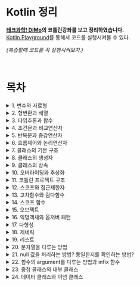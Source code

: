 # Kotlin 정리
**[테크과학! DiMo](https://www.youtube.com/c/CHDiMo/featured)의 코틀린강좌를 보고 정리하였습니다.**   
[Kotlin Playground](https://play.kotlinlang.org/)를 통해서 코드를 실행시켜볼 수 있다.   
  
*(복습할때 코드를 꼭 실행시켜보자.)*

<br>

# 목차
<details>
<summary>1. 변수와 자료형</summary>
<div markdown='1'>

## 변수   

코틀린에서는 var과 val로 변수를 선언할 수 있다.   
- var : 일반적으로 통용되는 변수. 언제든지 읽기 쓰기가 가능하다.   
- val : 선언시에만 초기화 가능, 중간에 값을 변경할 수 없다.
<br>

값을 할당하는 것은 변수를 참조하여 사용하기 전까지만 해주면 된다.
<br>

kotlin은 **기본변수에서 null을 허용하지 않으며**, 또한 변수에 값을 할당하지 않은채로 사용하게 되면 컴파일을 막는다.    
의도치 않은 동작 및 NullPointException을 막아준다.   
<br>

Nullable 변수 : 자료형 뒤에 물음표를 붙이면 null을 허용하는 nullable 변수로 가용 가능하다.   
단, NullPointException이 발생할 수 있으므로 주의해서 사용해야한다.

## 자료형
기본자료형? 자바와의 호환을 위해서 거의 비슷하다.
- 정수형 : Byte Short Int Long   
- 실수형 : Float Double   
- 문자형 : Char   
- 논리형 : Boolean    
- 문자열 : String   

`Any : 어떤 자료형이든 상관 없다는 의미`
```kotlin
fun main() {
    val valVar:Int = 1
    var nullableVar: Int? = null;	//nullable
    // 정수형
    var intVar: Int = 123;
    var longVar: Long = 231231L;
    var binVar :Int = 0b101010;
    var hexVar = 0x123a;
    //실수형
    var doubleVar:Double = 123.1;
    var floatVar: Float = 123.1f;
    //문자
    var charVar = 'A';	//var charVar:Char = 'A';
    //논리
    var boolVar = true;
    //문자열
    var strVar1 = "hello world"
    var strVar2:String = """Hello"""	//줄바꿈 가능
}
```

---
</div>
</details>

<details>
<summary>2. 형변환과 배열</summary>
<div markdown="1">

## 형변환
형변환 : 하나의 변수에 지정된 자료형을 호환되는 다른 자료형으로 변경하는 기능   
toByte(), toShort(), toInt(), toLong(), toFloat(), toDouble(), toChar() 함수를 통해서 가능하다.

- 명시적 형변환 : 변환될 자료형을 개발자가 직접 지정하는것   

코틀린은 형변환시 발생할 수 있는 오류를 막기 위해 다른 언어에서 제공하는 암시적 형변환을 지원하지 않는다.


## 배열
Array클래스로 재공되는 기능임.
arrayOf를 통해서 배열 생성

`null을 가지는 빈 배열을 생성하고 싶을때는, arrayOfNulls<자료형>(size)를 통해서 생성한다.`

값을 할당 or 사용?  intArr[2]   
(*기존의 언어들의 배열과 같은 방식으로 사용 가능하다.*)

배열은 처음 선언했을때의 크기를 변경할 수 없다는 단점이 있지만, 한 번 선언해두면 다른 자료구조보다 빠른 입출력이 가능하다는 장점이 있다.

```kotlin
fun main() {
	//형변환
	var intVar:Int = 12345;
    var longVar:Long = intVar.toLong();
    
    //배열 선언
    var intArr = arrayOf(1,2,3,4,5);
    var nullArr = arrayOfNulls<Int>(5);
    
    intArr[2] = 8;
    println(intArr[2])
}
```

---
</div>
</details> 

<details>
<summary>3. 타입추론과 함수</summary>
<div markdown='1'>

## 타입추론
타입추론 : 변수나 함수들을 선언할 때나 연산이 이루어 질 때, 자료형을 코드에 명시하지 않아도 코틀린이 자동으로 자료형을 추론해주는 기능   

이는 변수가 선언될 때 할당된 값의 형태로 해당 변수가 어떤 자료형을 가지는지 추론이 가능하기 때문이다.

기본 자료형들도 선언시 값을 할당만 해준다면 대부분 자료형을 명시할 필요가 없다.

```kotlin
fun main(){
    var a = 1;
    var b = 1L;
    
    var c = 1.1;
    var d = 1.1f;
    
    var e = true;
    var f = 'A';
    var g = "string";
}

```

## 함수

코틀린에서 함수는 어디든지 둘수 있다.   
함수는 fun으로 시작해야한다.   
파라미터에 어떤 타입으로 받을지를 정하고, 괄호를 닫은 다음 반환할 자료형을 명시해야한다.
(반환값이 없으면 명시하지 않아도 괜찮다.)
<br>

단일표현식함수: 반환형의 타입추론이 가능하므로 반환형을 생략할 수 있다.
자료형이 결정된 변수라는 개념으로 접근하면 좋다.

```kotlin
fun main(){
    println(add(1,2,3))
}
/* 단일표현식 함수
fun add(a:Int,b:Int,c:Int) = a+b+c
*/
fun add(a:Int,b:Int,c:Int):Int{
    return a+b+c
}
```
---
</div>
</details>

<details>
<summary>4. 조건문과 비교연산자</summary>
<div markdown='1'>

## 조건문
1. if문과 else문 사용(다른 언어와 비슷함)
2. when (switch와 비슷)

```kotlin
when(a){   
    // 조건값들   
}  
``` 
**여러 조건들이 부합하게 된다면 먼저 부합하는 조건이 실행됨을 유의**

## 비교연산자
- 부등호(>, >=, <, <=)
- ==
- is, !is (자료형을 검사하는 연산자이다.)

```kotlin
fun main(){
	var a = 20;
    if(a is Int) println("Int")
    doWhen(1)
    doWhen("Hello")
    doWhen(3.14)
}
fun doWhen(a:Any){
    var result = when(a){
    	1 -> "Int"
        "Hello" -> "Str"
        else -> "else"
    }
    println(result)
}
```

</div>
</details>

<details>
<summary>5. 반복문과 증감연산자</summary>
<div markdown='1'>

## 반복문
1. 조건형 반복문 : **while**, **do..while**
2. 범위형 반복문 : **for**
    - for(i in 0..9) 증가값 = 1
    - for(i in 0..9 step 3)
    - for(i in 9 downTo 0)
    - for(i in 9 downTo 0 step 2)
    - for(i in ‘a’..’e’) 

## 증감연산자
증감연산자 : a++, ++a , a—, —a (전위연산자 후위연산자)   

---

</div>
</details>

<details>
<summary>6. 흐름제어와 논리연산자</summary>
<div markdown='1'>

## 흐름제어
1. return 함수를 종료하고 값을 반환하는 역할을 하고있다.
2. break, continue — 기존 언어의 break, continue와 같은역할

\+ 코틀린에서 추가된 기능 label   
`**@loop** , **break@loop**`   
- 기존의 언어에서는 2중 for문을 나오기 위해서는 두 조건이 필요했지만 label을 통해서 지정한 loop를 break한다.
```kotlin
fun main(){
    loop@for(i in 1..10){
        for(j in 1..10){
            if(i==1 && j==3) break@loop
        	println("i: $i, j: $j")
        }
    }
}
```

## 논리연산자

논리연산자 : && , || , !  —> 기존 언어와 같은 역할

---
</div>
</details>

<details>
<summary>7. 클래스의 기본 구조</summary>
<div markdown='1'>

## 클래스
클래스는 값과 그 값을 사용하는 기능들을 묶어 놓은것이다.   
클래스는 고유의 특징값인 속성, 기능의 구현인 함수로 이루어져 있다.   
클래스는 인스턴스를 만드는 틀이라는 것을 이해해야한다.   
> 인스턴스 : 클래스를 통해서 만들어낸, 서로 다른 속성의 객체를 지칭하는 용어

코틀린은 객체지향언어를 기반으로 함수형 언어의 장점을 흡수한 실용적인 언어이다.

```kotlin
fun main(){
	var a = Person("박보영",1990)
    var b = Person("전정국",1997)
    var c = Person("장원영",2004)
    
    a.introduce()
}

class Person(var name:String, val birthYear:Int){
    fun introduce(){
        println("안녕하세요. ${birthYear}년생 ${name}입니다.") 
    }
}
```
---

</div>
</details>

<details>
<summary>8. 클래스의 생성자</summary>
<div markdown='1'>

## 클래스의 생성자
생성자 : 새로운 인스턴스를 만들기 위해서 호출하는 특수한 함수
1. 인스턴스의 속성을 초기화
2. 인스턴스 생성시 구문을 수행   

```kotlin
/*클래스의 속성도 선언하는 동시에 생성자 역시 선언하는 방법이다.*/
class Person(var name:String, val birthYear:Int) 
```   
init함수를 통해서 이를 수행할 수 있다.

<br>

클래스를 만들때 생성하는 기본 생성자 외에 보조생성자라는 것을 통해 속성에 기본값을 정해줄 수 있다.   
* 보조생성자 : 기본 생성자와 다른 형태의 생성자를 제공하여 인스턴스 생성시 편의를 제공하거나, 추가적인 구문을 수행하는 기능을 수행한다.

보조생성자를 사용하기 위해서 construct를 사용한다.   
construct를 사용할 때, 반드시 기본 생성자를 통해 속성을 초기화 해줘야 한다.   
```kotlin
    //기본생성자를 호출할 수 있다.
    construct():this(...)  
```
```kotlin
fun main(){
	var a = Person("박보영",1990)
    var b = Person("전정국",1997)
    var c = Person("장원영",2004)
    
    var d = Person("차은우")
    var e = Person("류수정")
}

class Person(var name:String, val birthYear:Int){
    init{
        println("안녕하세요. ${this.birthYear}년생 ${this.name}입니다.") 
    }
    constructor(name:String):this(name,1997){
        println("보조 생성자가 사용되었습니다.")
    }
}
```
---

</div>
</details>

<details>
<summary>9. 클래스의 상속</summary>
<div markdown='1'>

## 클래스의 상속

### 상속이 필요한 경우
1. 기존 클래스를 확장해서 새로운 속성이나 함수를 가진 클래스를 만들어야 할 떄
2. 여러개의 클래스를 만들었는데, 공통적인 기능을 가진 것을 뽑아 코드관리를 쉽게 하고싶을 때

- SuperClass = 상속을 하는 쪽
- SubClass = 상속을 받는 쪽

`코틀린에서 상속 금지가 기본값이다. 상속을 하기위해서는 클래스를 open상태로 만들어주어야한다.`
- open은 클래스가 상속을 받을 수 있도록, 클래스 선언시 붙여줄 수 있는 키워드이다.
 
### 상속에 대한 2가지 규칙
1. 서브클래스는 수퍼클래스에 존재하는 속성과 같은이름의 속성을 가질 수 없다.
2. 서브클래스가 생성될때는 반드시 수퍼클래스의 생성자까지 호출해야한다.
   
```kotlin
fun main(){
	var a = Animal("별이",5,"개")
    var b = Dog("별이",5)
    var c = Cat("냥",5)
	
    a.introduce();
    b.introduce();
    b.bark();
    c.introduce();
    c.meow();
}

open class Animal(var name:String, var age:Int,var type:String){
	fun introduce(){
        println("저는 ${type} ${name}이고, ${age}살 입니다.")
    }
}
class Dog (name: String, age:Int):Animal(name,age,"개")
{
	fun bark(){
        println("멍멍");
    }
}
class Cat(name: String, age:Int):Animal(name,age,"고양이")
{
	fun meow(){
        println("냥냥");
    }
}

```
---

</div>
</details>

<details>
<summary>10. 오버라이딩과 추상화</summary>
<div markdown='1'>

## 오버라이딩
오버라이딩을 통해서 상속관계에 있을 때 같은 이름과 형태로 된 함수의 내용을 다시 구현할 수 있다.

서브클래스에서는 수퍼클래스의 함수를 재구현하는 것이 불가능하다.
하지만 수퍼클래스에서 함수에 open 키워드가 붙어있다면 재구현이 허용된다.

서브클래스에서 override를 붙여서 재구현 하면 된다.
```kotlin
fun main(){
    var a = Animal()
    var t = Tiger()
    a.eat()
    t.eat()
}
open class Animal{
    open fun eat(){
        println("음식을 먹습니다.")
    }
}
class Tiger :Animal(){
    override fun eat(){
        println("고기를 먹습니다.")
    }
}
```
> 수퍼클래스에서 구현이 끝난 함수를 서브클래스에서 오버라이딩을 통해 재구현 하는 경우

## 추상화
오버라이딩과 다르게 수퍼클래스에서는 함수의 구체적인 구현은 없고, 단지 Animal의 모든 서브클래스는 eat이라는 함수가 반드시 있어야한다는 점만 명시하여 각 서브클래스가 비어있는 함수의 내용을 필요에 따라 구현하도록 하려면 추상화라는 개념이 필요하다.   

추상화 : 선언부만 있고 기능이 구현되지 않은 추상함수, 추상함수를 포함하는 추상클래스라는 개념이 있어한다.

추상클래스를 만들기 위해서는 class앞에 abstract를 붙여준다. 
추상함수에도 abstract를 붙여주고 함수의 내용은 작성하지 않는다.

#### 추상화 방법 **1. 추상클래스**
추상클래스는 미완성 클래스이므로 단독으로는 인스턴스를 만들 수 없다.
따라서 반드시 서브클래스에서 상속을 받아 abstract 표시가 된 함수들을 구현해줘야 한다
```kotlin
fun main(){
    var r = Rabbit()
    r.sniff()
    r.eat()
}

abstract class Animal{
    abstract fun eat();
    fun sniff(){
        println("킁킁")
    }
}
class Rabbit:Animal(){
    override fun eat(){
        println("당근을 먹습니다.")
    }
}
```
#### 추상화 방법 **2. 인터페이스**   
인터페이스 : 속성 추상함수 일반함수 모두를 가질 수 있다.   

인터페이스는 생성자를 가질수는 없으며 인터페이스에서 구현부가 있는 함수는 open함수로 간주, 구현부가 없는 함수는 abstract함수로 간주 별도의 키워드가 없어도 서브클래스에서 구현 및 재정의가 가능하다.

그리고 하나의 서브클래스에서 여러개의 인터페이스를 상속받을 수 있으므로 좀 더 유연한 설계가 가능하다.

> **주의**   
여러개의 인터페이스에서 같은 이름과 형태를 가진 함수를 구현하고 있다면 서브클래스에서는 혼선이 일어나지 않도록 반드시 override를 명시해서 재구현해주어야 합니다.
```kotlin
fun main(){
    var d = Dog()
    d.run()
    d.eat()
}

interface Runner{
 	fun run()   
}
interface Eater{
    fun eat(){
        println("음식을 먹습니다.")
    }
}
class Dog: Runner,Eater{
    override fun run(){
        println("우다다다 달립니다.")
    }
    override fun eat(){
        println("허겁지겁 먹습니다.")
    }
}
```
---

</div>
</details>

<details>
<summary>11. 코틀린 프로젝트 구조</summary>
<div markdown='1'>
패키지명만으로도 패키지를 다르게 설정하는 것이 가능하다.   
(디렉토리의 구조가 패키지명이 되었던 자바와는 다르게 같은 디렉토리에 있어도 패키지명만 다르면 다른 패키지로 생각한다.)

---

</div>
</details>

<details>
<summary>12. 스코프와 접근제한자</summary>
<div markdown='1'>

## Scope
Scope : 언어차원에서  변수나 함수, 클래스 같은 멤버들을 서로 공유하여 사용할 수 있는 범위를 지정해둔 단위이다.   
패키지 내부, 클래스 내부, 함수 내부 등등이 있다.

1. 스코프 외부에서는 스코프 내부의 멤버를 참조연산자를 통해서만 참조 가능하다.
2. 동일스코프 내에서는 멤버를 공유할 수 있다.
3. 하위 스코프에서는 상위스코프의 멤버를 재정의 할 수 있다.

 `스코프의 같은 레벨에서는 같은 이름의 멤버를 만들어서는 안된다.`   
`스코프 외부에서 스코프 내부로 접근하려면 참조연산자를 사용해야한다.`
## 접근제한자
접근제한자 : 스코프 외부에서 스코프 내부에 접근할 때, 그 권한을 개발자가 제어할 수 있는 기능

~~~
- public    
- internal    
- private    
- protected
~~~

- 패키지 스코프
  1. public (기본값) : 어떤 패키지에서도 접근 가능
  2. internal : 같은 모듈 내에서만 접근 가능
  3. private : 같은 파일내에서만 접근가능 
  4. protected : 사용하지 않는다.

- 클래스 스코프
  1. public (기본값) : 클래스외부에서 늘 접근 가능
  2. private : 클래스 내부에서만 접근가능 
  3. protected : 클래스 자신과 상속받은 클래스에서 접근 가능
  4. internal : 사용하지 않음

```kotlin
var a ="패키지 스코프"

class B{
    var a = "클래스 스코프"
    fun print(){
        println(a)
    }
}
fun main(){
    var a = "함수 스코프"
    println(a)
    B().print()
} 
```
---
</div>
</details>

<details>
<summary>13. 고차함수와 람다함수</summary>
<div markdown='1'>

## 고차함수
**고차함수** :  함수를 마치 클래스에서 만들어낸 인스턴스처럼 취급하는 방법   
함수를 패러미터로 넘겨줄수도 있으며 결과값으로 반환받을수도 있는 방법   
코틀린에서는 모든 함수를 고차함수로 사용가능하다. 

~~~kotlin
function: (String) -> Unit(Unit은 반환형이 없다는 것을 의미) 
// 이러한 형태의 함수는 다 파라미터로 받을 수 있게됨
~~~

**::** -> 일반함수를 고차함수로 변경해주는 연산자

## 람다함수
**람다함수** : 그 자체가 고차함수임 따라서 별도의 연산자 없이도 변수에 담을 수 있다.


**고차함수와 람다함수를 사용하면 함수를 일종의 변수로 사용할 수 있다는 편의성도 있고, 컬렉션의 조작이나 스코프 함수의 사용에도 도움이 된다.**

```kotlin
fun main(){
	b(::a)
    val c: (String)->Unit = {str -> println("$str 람다함수")}
    //val c: {str:String -> println("$str 람다함수")}
    b(c)
} 
fun a(str:String){
    println("$str 함수 a")
}
fun b(function: (String)->Unit){
    function("b가 호출한")
}
```

---
</div>
</details>

<details>
<summary>14. 스코프 함수</summary>
<div markdown='1'>

## 스코프 함수
**스코프 함수** : 람다함수를 활용한 특별한 함수   
함수형 언어의 특징을 좀 더 편리하게 사용할 수 있도록 기본 제공하는 함수이다.    
인스턴스의 속성이나 함수를 좀 더 깔끔하게 불러 쓸 수 있다.

1. 람다함수도 여러 구문의 사용이 가능    
   람다함수가 여러줄일 경우 마지막 구문의 결과값이 반환된다. 
2. 람다함수에 패러미터가 없다면 실행할 구문들만 나열하면 된다.
3. 패러미터가 하나뿐이라면 it 사용    
   패러미터가 여러개라면 패러미터의 이름을 일일히 써야한다.    
   패러미터가 단 하나라면 it이라는 키워드로 대체해서 사용할 수 있다.

스코프함수에는  apply, run, with, also, let가 있다. 
- apply : 인스턴스를 생성한 후  변수에 담기전에 초기화과정을 수행할 때 많이 사용함   
main 함수와 별도의 scope에서 인스턴스의 변수와 함수를 조작함으로 코드가 깔끔해진다는 장점이 있다.
- run : apply처럼 run스코프 안에서 참조연산자를 사용하지 않아도 된다는 점은 같지만 일반 람다함수처럼 인스턴스 대신에 결과값을 반환한다는 점이 차이점   
따라서 인스턴스가 이미 만들어진 후에 인스턴스의 함수나 속성을 scope내에서  사용해야할 때 유용하다.
- with : run과 동일한 기능을 가지지만, 단지 인스턴스를 참조연산자 대신 패러미터로 받는다는 차이뿐
- also/let : 처리가 끝나면 인스턴스를 반환 (apply/ also)    
처리가 끝나면 최종값을 반환(run/ let)   
apply와 run이 인스턴스의 변수와 함수를 사용할 수 있었다면, also,let 은 마치 패러미터로 인스턴스를 넘긴것처럼 it을 통해서 인스턴스를 사용할 수 있다.
> **왜 패러미터를 통해서 인스턴스를 사용하는 귀찮은 과정을 거치는가?**
`이는 같은 이름의 변수나 함수가 scope 바깥에 중복되어있는경우 혼란을 방지하기 위해서`


```kotlin
fun main(){
    var price = 5000
	var a = Book("코틀린",10000).apply{
    	name = "[초특가]"+name
    	discount()
    }
    /* price가 5000원으로 출력되게 된다.
    why? run함수가 인스턴스 내의 price속성보다 run 이 속해있는 main함수의 price변수를 우선시하고 있기 때문이다.*/
    a.run{
        println("상품명: ${name}, 가격:${price}원")
    }
   a.let{
        println("상품명: ${it.name}, 가격:${it.price}원")
    }
	println(a.price)
} 
class Book(var name :String,var price:Int){
    fun discount(){
        price -= 2000
    }
}
```
---
</div>
</details>

<details>
<summary>15. 오브젝트</summary>
<div markdown='1'>

## 오브젝트
클래스는 단지 인스턴스 객체를 만들기 위한 틀이므로 내부에있는 속성이나 함수를 사용하려면 생성자를 통해 실체가 되는 인스턴스 객체를 만들어야했다.    
공통적인 속성과 함수를 사용해야하는 코드에서는 굳이 클래스를 쓸 필요없이 object를 사용하는 것.   
Singleton Pattern을 언어 차원에서 지원해주는 것이다.
```kotlin
// 인스턴스를 생성하지 않고 그 자체로 객체이기 때문에 생성자는 사용하지 않는다.  
object name {

} 
```

```kotlin
fun main(){
    println(Counter.count)
    
    Counter.countUp()
    Counter.countUp()

    println(Counter.count)
    Counter.clear()
    
    println(Counter.count)
}
object Counter{
    var count = 0;
    fun countUp(){
        count++;
    }
	fun clear(){
        count = 0
    }
}
```

object로 선언된 객체는 최초 사용시 자동으로 생성되며 이후에는 코드 전체에서 공용으로 사용될 수 있으므로 프로그램이 종료되기 전까지 공통적으로 사용할 내용들을 묶어 만드는 것이 좋다.

기존 클래스안에도 object를 만들 수 있다.    
`Companion Object`   
인스턴스가 사용할 공용 속성 및 함수를 이를 사용한다.
이는 기존의 언어가 가진 static 멤버와 비슷한 느낌이다.

```kotlin
fun main(){
	var a = FoodPoll("짬뽕")
    var b = FoodPoll("짜장")
	
    a.vote()
    a.vote()
    
    b.vote()
    b.vote()
    b.vote()
    
    println("${a.name} : ${a.count}")
	println("${b.name} : ${b.count}")
	println("통계 : ${FoodPoll.total}")

}
class FoodPoll(val name: String){
    companion object {
        var total = 0
    }
    var count =0;
    fun vote(){
        total++;
        count++
    }
}
```
---
</div>
</details>

<details>
<summary>16. 익명객체와 옵저버 패턴</summary>
<div markdown='1'>

## 옵저버패턴
**옵저버패턴** : 이벤트가 일어나는것을 감시하는 감시자의 역할을 만든다고 하는것

```kotlin
fun main(){
    EventPrinter().start()
}
interface EventListener{
    fun onEvent(count: Int)
}

class Counter(var listener:EventListener){
    fun count(){
        for(i in 1..100){
            if(i%5==0) listener.onEvent(i)
        }
    }
}
class EventPrinter:EventListener {
    override fun onEvent(count:Int){
        print("${count}-")
    }
    fun start(){
        val counter = Counter(this)
        counter.count()
    }
}
```
여기서 EventPrinter가 EventListener를 상속받아 구현하지 않고 임시로 만든 별도의 EventListener 객체를 대신 넘겨줄수도 있다.

이것을 <u>이름이 없는 객체</u>라고 해서 **익명객체**라고 한다.   
`object: …` 해서 object가 상속받도록 하고 상속받은 함수를 override해서 구현하면 된다.   
이렇게 만들면 인터페이스를 구현한 객체를 코드 중간에도 즉시 생성해서 사용할 수 있다.
```kotlin
fun main(){
    EventPrinter().start()
}
interface EventListener{
    fun onEvent(count: Int)
}

class Counter(var listener:EventListener){
    fun count(){
        for(i in 1..100){
            if(i%5==0) listener.onEvent(i)
        }
    }
}
class EventPrinter {
    fun start(){
        val counter = Counter(object:EventListener{
            override fun onEvent(count:Int){
                print("${count}-")
            }
        })
        counter.count()
    }
}
```

---
</div>
</details>

<details>
<summary>17. 다형성</summary>
<div markdown='1'>

## 다형성
코틀린 내부에서 생각해보자 -> **Drink** 라는 수퍼클래스를 **Cola**라는 서브클래스가 상속받았다고 해보자.   
여기서 **Cola**의 공간에는 **Drink**의 객체 공간에 *Cola*의 추가 공간이 생기는 것이다.   
따라서 **Drink** 기능을 사용하는 변수에 저장되면 **Drink**의 기능은 할 수 있지만, **Cola**의 기능은 하지 못한다.   
하지만 **Cola** 기능을 사용하는 변수에 저장되면 모든 기능을 사용할 수 있다.

- Up-casting 는 상위 자료형에 하위 자료형을 담는 것이다.
- Down-casting : 특별한 캐스팅 연산자가 필요하다.
   - as, is 연산자 : as는 변환시켜주는 연산자, is는 자료형에 호환되는지를 확인한 뒤 변환해주는 연산자이다.

```kotlin
fun main(){
    var a = Drink()
    a.drink()
    var b:Drink = Cola()
    b.drink()
    //이 상태에서 b.washDishes()를 호출하면 참조할 수 없다는 에러 발생
    //Down casting을 해야한다.
    if(b is Cola){	//is는 조건문 안에서만 잠시 다운캐스팅 된다
        b.washDishes()
    }
    var c = b as Cola
    c.washDishes()
    
    // 반환값 뿐만 아니라 변수 자체도 다운캐스팅된다
    b.washDishes()
}
open class Drink{
    var name ="음료"
    
    open fun drink(){
        println("${name}을 마십니다.")
    }
}
class Cola :Drink(){
    var type = "콜라"
    override fun drink(){
        println("${name}중에 ${type}을 마십니다.")
    }
    fun washDishes(){
        println("${type}를 설거지를 합니다.");
    }
}
```
---
</div>
</details>

<details>
<summary>18. 제네릭</summary>
<div markdown='1'>

## 제네릭
**제네릭** : 클래스나 함수에서 사용하는 자료형을 외부에서 지정할 수 있는 기능    
함수나 클래스를 선언할때 고정적인 자료형 대신 실제 자료형으로 대체되는 타입 패러미터를 받아서 사용하는 기능이다.

따라서 캐스팅연산 없이도 자료형을 그대로 사용할 수 있다.

Type의 이니셜인 T를 사용    
제네릭을 특정한 수퍼클래스를 상속받은 클래스 타입으로만 제한하려면 
`<T:SuperClass> ` 

#### 이렇게 선언된 제네릭은 어떻게 사용?   
제네릭을 사용하면 **캐스팅을 방지**하므로 성능을 높일 수 있다.

```kotlin
fun main(){
    // 타입 패러미터를 수동으로 전달할 수도 있지만
    // 생성자의 패러미터를 통해서 A라는것을 유추 가능. 생략해도 괜찮다.
    UsingGeneric(A()).doShouting()
    UsingGeneric(B()).doShouting()
    UsingGeneric(C()).doShouting()
    
    doShouting(B())
}
// 함수에도 사용이 가능하다.
fun <T:A>doShouting(t:T){
    t.shout();
}
open class A{
    open fun shout(){
        println("A가 소리칩니다.")
    }
}

class B:A(){
    override fun shout(){
        println("B가 소리칩니다.")
    }
}
class C:A(){
    override fun shout(){
        println("C가 소리칩니다.")
    }
}
class UsingGeneric<T:A> (val t:T){
    fun doShouting(){
        t.shout();
    }
}
```
---
</div>
</details>

<details>
<summary>19. 리스트</summary>
<div markdown='1'>

## 리스트 
- `List<out T>` : 생성시에 넣은 객체를 대체, 추가, 삭제할 수 없음
- `MutableList<T>` : 생성시에 넣은 객체를 대체, 추가, 삭제할 수 있음

생성은 listOf, mutableListOf 를 사용한다.   
mutableList에서는 shuffle이나 sort도 제공한다.   
list[인덱스] = 데이터도 가능하다.(배열과 같이 사용 가능)

```kotlin
fun main(){
    val a = listOf("사과", "딸기","배")
    println(a[1])
    
    for(fruit in a){
        print("${fruit} ")
    }
    println()
    
    val b = mutableListOf(6,3,1)
    println(b)
    
    b.add(4)
    println(b)
    
    b.add(2,8)
    println(b)
    
    b.removeAt(1)
    println(b)
    
    b.shuffle()
    println(b)
    
    b.sort()
    println(b)
    
}
```
---
</div>
</details>

<details>
<summary>20. 문자열을 다루는 방법</summary>
<div markdown='1'>

*(직접 실행시켜보자)*
#### **1. toLowerCase, toUpperCase, split, joinToString, substring**
```kotlin
fun main(){
    val test1 = "Test.Kotlin.String"
    
    println(test1.length)
    
    println(test1.toLowerCase())
    println(test1.toUpperCase())
    
    val test2 = test1.split(".")
    println(test2)
    
    println(test2.joinToString())
    println(test2.joinToString("-"))
    
    println(test1.substring(5..10))
}
```
#### **2. isNullOrEmpty, isNullOrBlank**
```kotlin
fun main(){
	val nullString: String? = null
    val emptyString = ""
    val blankString = " "
	val normalString = "A"
    
    println(nullString.isNullOrEmpty())
	println(emptyString.isNullOrEmpty())
	println(blankString.isNullOrEmpty())
	println(normalString.isNullOrEmpty())
	
    println()
    println(nullString.isNullOrBlank())
	println(emptyString.isNullOrBlank())
	println(blankString.isNullOrBlank())
	println(normalString.isNullOrBlank())    
}
```
#### **3. startsWith, endsWith, contains**
```kotlin
fun main(){
    var test3 = "kotlin.kt"
    var test4 = "java.java"
    
    println(test3.startsWith("java"))
	println(test4.startsWith("java"))

    println(test3.endsWith(".kt"))
	println(test4.endsWith(".kt"))

    println(test3.contains("lin"))
	println(test4.contains("lin"))
}
```
---
</div>
</details>

<details>
<summary>21. null 값을 처리하는 방법? 동일한지를 확인하는 방법?</summary>
<div markdown='1'>

## null값 처리하는 방법
꼭 if문으로 해야하는 것은 아니다.

1. `?.`null safe operator : 참조연산자를 실행하기전에 먼저 객체가 null인지 확인부터 하고 객체가 null이라면 뒤따라 오는 구문을 실행하지 않는다
2. `?:` elvis operator : 객체가 null이 아니라면 그대로 사용하지만 null이라면 연산자 우측의 객체로 대체되는 연산자 
3. `!!.` non-null assertion operator : 참조연산자를 사용할때, null여부를 컴파일시 확인하지 않도록 하여 런타임시 null point exception이 나도록 의도적으로 방치하는 연산자

> null safe 연산자는 스코프함수와 사용하면 더욱 편리하다

```kotlin
fun main(){
    var a: String? = null
    
    println(a?.toUpperCase())
    println(a?:”default”.toUpperCase())
    println(a!!.toUpperCase())
}

 fun main(){
    var a: String? = null 	//var a:String? = "kotlin EXAM"
    a?.run{
        println(toUpperCase())
        println(toLowerCase())
    }
}
```
## 동일성

- **내용의 동일성** : 메모리상에 서로 다르게 할당되어있어도 그 내용이 같다면 같다고 판단   
`a == b`
- **객체의 동일성** : 메모리 상에 서로 같은 객체를 가리키고 있을 때 같다고 판단   
`a === b`

```kotlin
fun main(){
    var a = Product("콜라",1000)
    var b = Product("콜라",1000)
    var c = a
    var d = Product("사이다",1000)

    println(a==b)
    println(a===b)
    
    println(a==c)
    println(a===c)
    
    println(a==d)
    println(a===d)
}
class Product(val name: String,val price:Int){
    override fun equals(other:Any?):Boolean{
        if(other is Product){
            return other.name == name && other.price == price
        }else {
            return false;
        }
    }
}
```
---
</div>
</details>

<details>
<summary>22. 함수의 argument를 다루는 방법과 infix 함수</summary> 
<div markdown='1'>

## 함수의 argument를 다루는 방법

코틀린은 함수의 overloading을 지원함 
> oveloading : 같은 이름의 함수를 여러개 지원하는 것 (패러미터의 개수와 타입이 다르다면)

```kotlin
fun main(){
	read(8)
    read("감사합니다.")
}
fun read(a:Int){
    println("숫자 $a 입니다.")
}
fun read(a:String){
    println(a)
}
```
- **dafault arguments** : 패러미터를 받아야 하지만, 별다른 패러미터가 없다면 기본값으로 작동하도록 한다.

- **named arguments** : 패러미터의 순서와 관계없이 패러미터의 이름을 사용하여 직접 패러미터의 값을 할당하는 기능

```kotlin
 fun main(){
	delivery("짬뽕")
    delivery("책",3)
    delivery("노트북",30,"학교")
    
    delivery("책상",destination="친구집")
}
fun delivery(name:String,count:Int = 1,destination:String = "집"){
	println("${name}, ${count}개를 ${destination}에 배달하였습니다.")
}
```
**variable number of arguments(vararg)** : 개수가 지정되지 않은 패러미터이다.    
따라서 다른 패러미터와 같이 사용할때 맨 마지막에 넣어야 한다.   
마치 배열처럼 for문으로 참조 가능
```kotlin
fun main(){
	sum(1, 2, 3, 4)
}
fun sum(vararg numbers:Int){
    var sum = 0
    
    for(n in numbers){
        sum +=n
    }
    print(sum)
} 
```
## Infix 함수
Infix 함수 : 함수를 연산자처럼 사용할 수 있게하는 함수  

클래스 안에서 infix함수를 적용할 때는 적용할 클래스가 자기 자신이므로 클래스의 이름은 쓰지 않는다.

```kotlin
fun main(){
	println(6 multiply 4)
    println(6.multiply(4))
}
infix fun Int.multiply(x:Int) = this*x
```
---
</div>
</details>

<details>
<summary>23. 중첩 클래스와 내부 클래스</summary> 
<div markdown='1'>

## 중첩클래스
**중첩클래스** : 하나의 클래스가 다른 클래스의 기능과 강하게 연관되어 있다는 의미를 전달하기 위해 만들어진형식

형태만 내부에 존재할 뿐, *외부클래스의 내용을 공유할 수 없다.* (별개의 클래스이다.)

```kotlin
class Outer{
	class Nested{
	
	}
}
Outer.Nested() // 이렇게 사용
```

## 내부 클래스
**내부클래스** : 혼자서는 객체를 만들 수 없고 외부 클래스의 객체가 있어야만 생성과 사용이 가능한 클래스

내부에 선언된 것이므로 *외부 클래스의 속성과 함수의 사용이 가능*하다. 

```kotlin
class Outer{
	inner class Nested{
	
	}
}
```

```kotlin
 fun main(){
     Outer.Nested().introduce()
     val outer = Outer()
     val inner = outer.Inner();
     
     inner.introduceInner();
     inner.introduceOuter()
     
     outer.text = "Changed Outer Class"
     inner.introduceOuter()
 }
 class Outer{
     var text = "Outer Class"
     
     class Nested{
         fun introduce(){
             println("Nested Class")
         }
     }
     inner class Inner{
         var text = "Inner Class"
         
         fun introduceInner(){
             println(text)
         }
         fun introduceOuter(){
             println(this@Outer.text)
         }
     }
 }
```
> 중첩클래스와 내부클래스는 클래스간의 연계성을 표현하여 코드의 가독성 및 작성 편의성이 올라갈 수 있으므로 적절한 상황에서 사용해야한다.

---
</div>
</details>

<details>
<summary>24. 데이터 클래스와 이넘 클래스 </summary> 
<div markdown='1'>

## 데이터클래스
**데이터클래스(Data class)** : 데이터를 다루는 데에 최적화된 class, 5가지 기능을 내부적으로 자동으로 생성해줌

1. 내용의 동일성을 판단하는 equals()의 자동구현
2. 객체의 내용에서 고유한 코드를 생성하는 hashcode()의 자동구현
3. 포함된 속성을 보기쉽게 나타내는 toString()의 자동구현
4. 객체를 복사하여 똑같은 내용의 새 객체를 만드는 copy()의 자동구현    
   copy함수는 똑같은 패러미터를 받을수도 있지만 패러미터를 주어서 해당 패러미터를 교체하여 생성할 수도 있다.
5. 속성을 순서대로 반환하는 componentX()의 자동구현

```kotlin
fun main(){
    val a = General("보영",212)
    println(a == General("보영",212))
    println(a.hashCode())
    println(a)
    
    val b = Data("루다",306)
    println(b == Data("루다",306))
    println(b.hashCode())
    println(b)
    
    println(b.copy())
    println(b.copy("아린"))
    println(b.copy(id = 412))
    println()
    val list = listOf(Data("보영",212),Data("루다",306),Data("아린",618))
    
    for ((a,b) in list){
        println("${a}, ${b}")
    }
}
class General(val name:String, val id:Int)

data class Data(val name:String, val id:Int)
```
## 이넘클래스
**이넘 클래스(Enum class)** : enumerated type 열거형의 준말이다.   
enum class안의 객체들은 관행적으로 상수를 나타낼때 표현하는 대문자로 표현한다.  
enum class의 객체들은 고유한 속성과 함수를 가질 수 있다.

```kotlin
fun main(){
	var state = State.SING
    println(state)
    
    state = State.SLEEP
    println(state.isSleeping())
    
    state = State.EAT
    println(state.message)
}
enum class State(val message:String){
    SING("노래를 부릅니다."),
    EAT("밥을 먹습니다."),
    SLEEP("잠을 잡니다.");
    
    fun isSleeping() = this == State.SLEEP
}
```
---
</div>
</details>